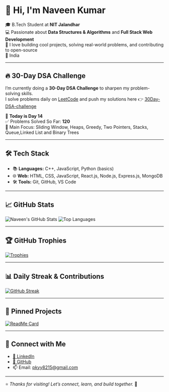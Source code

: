 # 👋 Hi, I'm Naveen Kumar

🎓 B.Tech Student at **NIT Jalandhar**  
💻 Passionate about **Data Structures & Algorithms** and **Full Stack Web Development**  
🚀 I love building cool projects, solving real-world problems, and contributing to open-source  
📍 India

---

## 🔥 30-Day DSA Challenge

I’m currently doing a **30-Day DSA Challenge** to sharpen my problem-solving skills.  
I solve problems daily on [LeetCode](https://leetcode.com/Naveenyadav5595/) and push my solutions here 👉 [30Day-DSA-challenge](https://github.com/Naveenyadav5595/30Day-DSA-challenge)

📅 **Today is Day 14**  
✅ Problems Solved So Far: **120**  
🚀 Main Focus: Sliding Window, Heaps, Greedy, Two Pointers, Stacks, Queue,Linked List and Binary Trees

---

## 🛠️ Tech Stack

- 📚 **Languages:** C++, JavaScript, Python (basics)  
- 🌐 **Web:** HTML, CSS, JavaScript, React.js, Node.js, Express.js, MongoDB  
- 🛠️ **Tools:** Git, GitHub, VS Code

---

## 📈 GitHub Stats

![Naveen's GitHub Stats](https://github-readme-stats.vercel.app/api?username=Naveenyadav5595&show_icons=true&theme=radical&hide=issues)
![Top Languages](https://github-readme-stats.vercel.app/api/top-langs/?username=Naveenyadav5595&layout=compact&theme=radical)

---

## 🏆 GitHub Trophies

[![Trophies](https://github-profile-trophy.vercel.app/?username=Naveenyadav5595&theme=radical&row=1&column=6)](https://github.com/Naveenyadav5595)

---

## 📊 Daily Streak & Contributions

[![GitHub Streak](https://github-readme-streak-stats.herokuapp.com/?user=Naveenyadav5595&theme=radical)](https://github.com/Naveenyadav5595)

---

## 📁 Pinned Projects

[![ReadMe Card](https://github-readme-stats.vercel.app/api/pin/?username=Naveenyadav5595&repo=30Day-DSA-challenge&theme=radical)](https://github.com/Naveenyadav5595/30Day-DSA-challenge)


---

## 🔗 Connect with Me

- [💼 LinkedIn](https://www.linkedin.com/in/naveenkumar5595)
- [📁 GitHub](https://github.com/Naveenyadav5595)
- 📫 Email: pkyy8215@gmail.com

---

⭐ *Thanks for visiting! Let’s connect, learn, and build together.* 🚀




